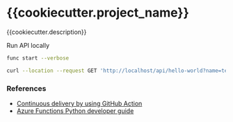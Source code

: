 {{cookiecutter.project_name}}
==============================

{{cookiecutter.description}}


Run API locally
```bash
func start --verbose
```


```bash
curl --location --request GET 'http://localhost/api/hello-world?name=test'
```

### References
- [Continuous delivery by using GitHub Action](https://docs.microsoft.com/en-us/azure/azure-functions/functions-how-to-github-actions?tabs=python#prerequisites)
- [Azure Functions Python developer guide](https://docs.microsoft.com/en-us/azure/azure-functions/functions-reference-python?tabs=azurecli-linux%2Capplication-level)
